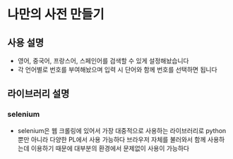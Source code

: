 # 나만의 사전 만들기

## 사용 설명
* 영어, 중국어, 프랑스어, 스페인어를 검색할 수 있게 설정해놨습니다
* 각 언어별로 번호를 부여해놨으며 입력 시 단어와 함께 번호를 선택하면 됩니다



## 라이브러리 설명
### selenium
* selenium은 웹 크롤링에 있어서 가장 대중적으로 사용하는 라이브러리로 python 뿐만 아니라 다양한 PL에서 사용 가능하다
  브라우저 자체를 불러와서 함께 사용하는데 이용하기 때문에 대부분의 환경에서 문제없이 사용이 가능하다